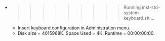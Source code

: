* >>>>>>>>> Running inst-std-system-keyboard.sh ...
  * Insert keyboard configuration in Administration menu.
  * Disk size = 4015968K. Space Used = 4K. Runtime = 00:00:00:00.
